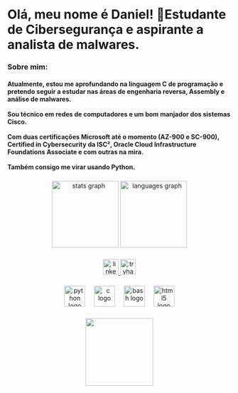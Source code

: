 <h1 align="left">Olá, meu nome é Daniel! 👋Estudante de Cibersegurança e aspirante a analista de malwares.</h1>

###

<h3 align="left">Sobre mim:</h3><h4>Atualmente, estou me aprofundando na linguagem C de programação e pretendo seguir a estudar nas áreas de engenharia reversa, Assembly e análise de malwares.<br><br> Sou técnico em redes de computadores e um bom manjador dos sistemas Cisco.<br><br>  Com duas certificações Microsoft até o momento (AZ-900 e SC-900), Certified in Cybersecurity da ISC², Oracle Cloud Infrastructure Foundations Associate e com outras na mira.<br>  <br>  Também consigo me virar usando Python.</h4>

###

<div align="center">
  <img src="https://github-readme-stats.vercel.app/api?username=DPortella&hide_title=false&hide_rank=false&show_icons=true&include_all_commits=true&count_private=true&disable_animations=false&theme=dracula&locale=en&hide_border=false" height="150" alt="stats graph"  />
  <img src="https://github-readme-stats.vercel.app/api/top-langs?username=DPortella&locale=en&hide_title=false&layout=compact&card_width=320&langs_count=5&theme=dracula&hide_border=false" height="150" alt="languages graph"  />
</div>

###

<div align="center">
  <a href="https://www.linkedin.com/in/daniel-portella-ara%C3%BAjo/" target="_blank">
    <img src="https://img.shields.io/static/v1?message=LinkedIn&logo=linkedin&label=&color=0077B5&logoColor=white&labelColor=&style=for-the-badge" height="35" alt="linkedin logo"  />
  </a>
  <a href="https://tryhackme.com/p/DPortella" target="_blank">
    <img src="https://img.shields.io/static/v1?message=TryHackMe&logo=tryhackme&label=&color=88cc14&logoColor=white&labelColor=&style=for-the-badge" height="35" alt="tryhackme logo"  />
  </a>
</div>

###

<div align="center">
  <img src="https://cdn.jsdelivr.net/gh/devicons/devicon/icons/python/python-original-wordmark.svg" height="47" alt="python logo"  />
  <img width="12" />
  <img src="https://cdn.jsdelivr.net/gh/devicons/devicon/icons/c/c-original.svg" height="47" alt="c logo"  />
  <img width="12" />
  <img src="https://cdn.jsdelivr.net/gh/devicons/devicon/icons/bash/bash-original.svg" height="47" alt="bash logo"  />
  <img width="12" />
  <img src="https://cdn.jsdelivr.net/gh/devicons/devicon/icons/html5/html5-plain-wordmark.svg" height="47" alt="html5 logo"  />
</div>

###

<div align="center">
  <img height="152" src="https://i.imgflip.com/8yrpxa.jpg"  />
</div>
